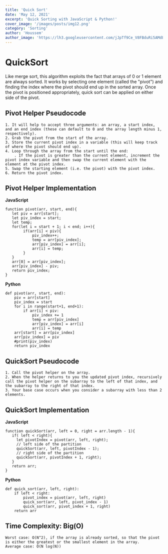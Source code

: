 ```yaml
---
title: 'Quick Sort'
date: 'May 12, 2021'
excerpt: 'Quick Sorting with JavaScript & Python!'
cover_image: '/images/posts/img12.png'
category: 'Sorting'
author: 'Houssem'
author_image: 'https://lh3.googleusercontent.com/jJpTf9Ce_V8FBduRi5AMdEQI9yr6RYUwSzR9cBTESYd4Nswd2DYM_lv0h_U7qVruLQWxAKwTVSbiaPU3fhtnZBVyLoqhc_VvXUVX3htm2THJaxYa4i6bhzA7MQJ7VgHvWoOs-Ne7Dau3EfYZ-EGT_vney6OyteVgspESDmw4t--6cXOAEFqCr9xPhuf70T-2etA3HXP9y3FldpgUqZL3GB8q00vgYP9eQmxBRICmOkxzD6CSouVT9Ew3z_c9KIh0QhHruw9CqRjXKaX_OXFky5QKacEJKg5bMSmFS0RAmFAfCjjaX-Tnzxt-dDYmSY9M7IN-x_aevOZXSGqfFLPBLI4371iz0ssW0DAfIY6iBgKGxSOjddABIR6IxzxrXfIxkx8cgPTIhuV8JUYAWT-Jpg72k7FrLDP8-ysvVV3l4rwo9nXxwka8BrmDJIerR8lKNlxvuHdAhAyaPeGybyvCwpjojJqS_duzVAiUhU8vwsfm6n5aiu3gEgAUUmzCeOhmD_JiKd_4vyiTTWM0z-5gIy_m84mml6MVIQNdTwrxEwoAc-i_EDx2Ewk9s3tESUtRlCSstJuC5EtL6EZCUOV4OnliKKX8r5H4ZRAIUYrJwcH7zFevlKQPi4M1kd0lo8NrYeLZhBkkB5kU1X6LvfI5GROKNESgiF2Lrs8DI7rVmwlltgf14BUxNIig_oj79TP7yLbnRQOBvRkOWO8o7rU6oL8=s746-no?authuser=0'
---
```


<!-- Markdow generator - https://jaspervdj.be/lorem-markdownum/ -->
# QuickSort

Like merge sort, this algorithm exploits the fact that arrays of 0 or 1 element are always sorted. It works by selecting one element (called the "pivot") and finding the index where the pivot should end up in the sorted array. Once the pivot is positioned appropriately, quick sort can be applied on either side of the pivot.

## Pivot Helper Pseudocode

    1. It will help to accept three arguments: an array, a start index, and an end index (these can default to 0 and the array length minus 1, respectively).
    2. Grab the pivot from the start of the array.
    3. Store the current pivot index in a variable (this will keep track of where the pivot should end up).
    4. Loop through the array from the start until the end:
        . If the pivot is greater than the current element, increment the pivot index variable and then swap the current element with the element at the pivot index.
    5. Swap the starting element (i.e. the pivot) with the pivot index.
    6. Return the pivot index.

## Pivot Helper Implementation

**JavaScript**

```javascript:
function pivot(arr, start, end){
   let piv = arr[start];
   let piv_index = start;
   let temp;
   for(let i = start + 1; i < end; i++){
        if(arr[i] < piv){
            piv_index++;
            temp = arr[piv_index];
            arr[piv_index] = arr[i];
            arr[i] = temp;
        }
   }
   arr[0] = arr[piv_index];
   arr[piv_index] - piv;
   return piv_index;
}

```

**Python**

```python:
def pivot(arr, start, end):
    piv = arr[start]
    piv_index = start
    for i in range(start+1, end+1):
        if arr[i] < piv:
            piv_index += 1
            temp = arr[piv_index]
            arr[piv_index] = arr[i]
            arr[i] = temp
    arr[start] = arr[piv_index]
    arr[piv_index] = piv
    #print(piv_index)
    return piv_index

```
## QuickSort Pseudocode

    1. Call the pivot helper on the array.
    2. When the helper returns to you the updated pivot index, recursively call the pivot helper on the subarray to the left of that index, and the subarray to the right of that index.
    3. Your base case occurs when you consider a subarray with less than 2 elements.

## QuickSort Implementation

**JavaScript**

```javascript:
function quickSort(arr, left = 0, right = arr.length - 1){
   if( left < right){
     let pivotIndex = pivot(arr, left, right);
     // left side of the partition
     quickSort(arr, left, pivotIndex - 1);
     // right side of the partition
     quickSort(arr, pivotIndex + 1, right);
   }
   return arr;
}

```

**Python**

```python:
def quick_sort(arr, left, right):
    if left < right:
        pivot_index = pivot(arr, left, right)
        quick_sort(arr, left, pivot_index - 1)
        quick_sort(arr, pivot_index + 1, right)
    return arr

```

## Time Complexity:  Big(O)
    Worst case: O(N^2), if the array is already sorted, so that the pivot is either the greatest or the smallest element in the array.
    Average case: O(N log(N))


